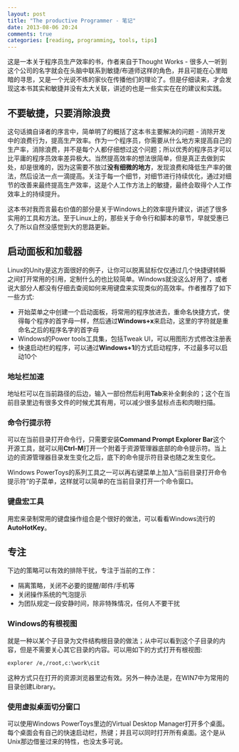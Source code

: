 ```yaml
---
layout: post
title: "The productive Programmer - 笔记"
date: 2013-08-06 20:24
comments: true
categories: [reading, programming, tools, tips]
---
```


这是一本关于程序员生产效率的书，作者来自于Thought Works - 很多人一听到这个公司的名字就会在头脑中联系到敏捷/布道师这样的角色，并且可能在心里暗暗的寻思，又是一个光说不练的家伙在传播他们的理论了。但是仔细读来，才会发现这本书其实和敏捷并没有太大关联，讲述的也是一些实实在在的建议和实践。

<!--more-->

## 不要敏捷，只要消除浪费

这句话摘自译者的序言中，简单明了的概括了这本书主要解决的问题 - 消除开发中的浪费行为，提高生产效率。作为一个程序员，你需要从什么地方来提高自己的生产率，消除浪费，并不是每个人都仔细想过这个问题；所以优秀的程序员才可以比平庸的程序员效率差异极大。当然提高效率的想法很简单，但是真正去做到实处，却是很难的，因为这需要不放过**没有细微的地方**，发现浪费和降低生产率的做法，然后设法一点一滴提高。关注于每一个细节，对细节进行持续优化，通过对细节的改善来最终提高生产效率，这是个人工作方法上的敏捷，最终会取得个人工作效率上的持续提升。

这本书对我而言最右价值的部分是关于Windows上的效率提升建议，讲述了很多实用的工具和方法。至于Linux上的，那些关于命令行和脚本的章节，早就受惠已久了所以自然没感觉到大的思路更新。

## 启动面板和加载器

Linux的Unity是这方面很好的例子，让你可以脱离鼠标仅仅通过几个快捷键转瞬之间打开常用的引用，定制什么的也比较简单。Windows就没这么好用了，或者说大部分人都没有仔细去查阅如何来用键盘来实现类似的高效率。作者推荐了如下一些方式:

- 开始菜单之中创建一个启动面板，将常用的程序放进去，重命名快捷方式，使得每个程序的首字母一样，然后通过**Windows+x**来启动，这里的字符就是重命名之后的程序名字的首字母
- Windows的Power tools工具集，包括Tweak UI，可以用图形方式修改注册表
- 快速启动栏的程序，可以通过**Windows+1**的方式启动程序，不过最多可以启动10个 

### 地址栏加速

地址栏可以在当前路径的后边，输入一部份然后利用**Tab**来补全剩余的；这个在当前目录里边有很多文件的时候尤其有用，可以减少很多鼠标点击和肉眼扫描。

### 命令行提示符

可以在当前目录打开命令行，只需要安装**Command Prompt Explorer Bar**这个开源工具，就可以用**Ctrl-M**打开一个附着于资源管理器底部的命令提示符。当上边的资源管理器目录发生变化之后，底下的命令提示符目录也随之发生变化。

Windows PowerToys的系列工具之一可以再右键菜单上加入“当前目录打开命令提示符”的子菜单，这样就可以简单的在当前目录打开一个命令窗口。

### 键盘宏工具

用宏来录制常用的键盘操作组合是个很好的做法，可以看看Windows流行的**AutoHotKey**。

## 专注

下边的策略可以有效的排除干扰，专注于当前的工作：

- 隔离策略，关闭不必要的提醒/邮件/手机等
- 关闭操作系统的气泡提示
- 为团队规定一段安静时间，除非特殊情况，任何人不要干扰

### Windows的有根视图

就是一种以某个子目录为文件结构根目录的做法；从中可以看到这个子目录的内容，但是不需要关心其它目录的内容。可以用如下的方式打开有根视图:
``` bash
explorer /e,/root,c:\work\cit
```

这种方式只在打开的资源浏览器里边有效。另外一种办法是，在WIN7中为常用的目录创建Library。

### 使用虚拟桌面切分窗口

可以使用Windows PowerToys里边的Virtual Desktop Manager打开多个桌面。每个桌面会有自己的快速启动栏，热键；并且可以同时打开所有桌面。这个是从Unix那边借鉴过来的特性，也没太多可说。


